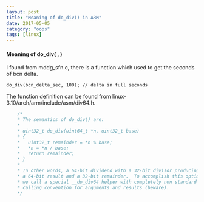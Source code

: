 ```yaml
---
layout: post
title: "Meaning of do_div() in ARM"
date: 2017-05-05
category: "oops" 
tags: [linux]
---
```


#### Meaning of do_div( , ) 

I found from mddg_sfn.c, there is a function which used to get the seconds of
bcn delta. 

    do_div(bcn_delta_sec, 100); // delta in full seconds

The function definition can be found from linux-3.10/arch/arm/include/asm/div64.h.

```c
    /*
    * The semantics of do_div() are:
    *
    * uint32_t do_div(uint64_t *n, uint32_t base)
    * {
    * 	uint32_t remainder = *n % base;
    * 	*n = *n / base;
    * 	return remainder;
    * }
    *
    * In other words, a 64-bit dividend with a 32-bit divisor producing
    * a 64-bit result and a 32-bit remainder.  To accomplish this optimally
    * we call a special __do_div64 helper with completely non standard
    * calling convention for arguments and results (beware).
    */
```
